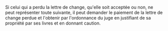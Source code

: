  
 Si celui qui a perdu la lettre de change, qu'elle soit acceptée ou non, ne peut représenter toute suivante, il peut demander le paiement de la lettre de change perdue et l'obtenir par l'ordonnance du juge en justifiant de sa propriété par ses livres et en donnant caution.  

  
